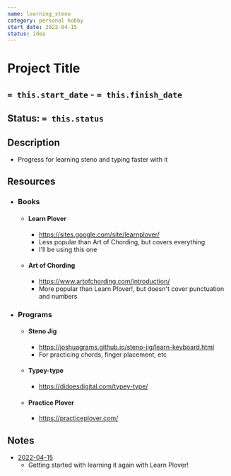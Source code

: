 ```yaml
---
name: learning_steno
category: personal hobby
start_date: 2022-04-15
status: idea
---
```

# Project Title
## `= this.start_date` - `= this.finish_date`
## Status: `= this.status`
## Description
- Progress for learning steno and typing faster with it


## Resources
- ### Books
	- #### Learn Plover
		- https://sites.google.com/site/learnplover/
		- Less popular than Art of Chording, but covers everything
		- I'll be using this one
	- #### Art of Chording
		- https://www.artofchording.com/introduction/
		- More popular than Learn Plover!, but doesn't cover punctuation and numbers
- ### Programs
	- #### Steno Jig
		- https://joshuagrams.github.io/steno-jig/learn-keyboard.html
		- For practicing chords, finger placement, etc
	- #### Typey-type
		- https://didoesdigital.com/typey-type/
	- #### Practice Plover
		- https://practiceplover.com/
## Notes
- [2022-04-15](2022-04-15.md)
	- Getting started with learning it again with Learn Plover!

